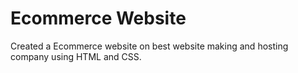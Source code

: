 # Ecommerce Website
Created a Ecommerce website on best website making and hosting company using HTML and CSS.
